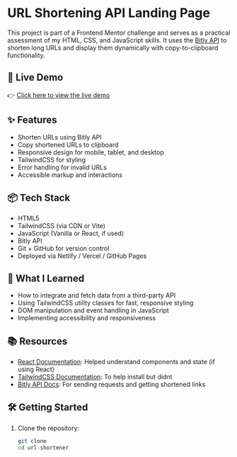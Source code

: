 # URL Shortening API Landing Page

This project is part of a Frontend Mentor challenge and serves as a practical assessment of my HTML, CSS, and JavaScript skills. It uses the [Bitly API](https://dev.bitly.com/) to shorten long URLs and display them dynamically with copy-to-clipboard functionality.

## 🚀 Live Demo

👉 [Click here to view the live demo](https://your-live-site-url.netlify.app)

## ✨ Features

- Shorten URLs using Bitly API
- Copy shortened URLs to clipboard
- Responsive design for mobile, tablet, and desktop
- TailwindCSS for styling
- Error handling for invalid URLs
- Accessible markup and interactions

## 📦 Tech Stack

- HTML5
- TailwindCSS (via CDN or Vite)
- JavaScript (Vanilla or React, if used)
- Bitly API
- Git + GitHub for version control
- Deployed via Netlify / Vercel / GitHub Pages

## 🧠 What I Learned

- How to integrate and fetch data from a third-party API
- Using TailwindCSS utility classes for fast, responsive styling
- DOM manipulation and event handling in JavaScript
- Implementing accessibility and responsiveness

## 📚 Resources

- [React Documentation](https://react.dev/): Helped understand components and state (if using React)
- [TailwindCSS Documentation](https://tailwindcss.com/docs): To help install but didnt 
- [Bitly API Docs](https://dev.bitly.com/): For sending requests and getting shortened links

## 🛠️ Getting Started

1. Clone the repository:
   ```bash
   git clone 
   cd url-shortener